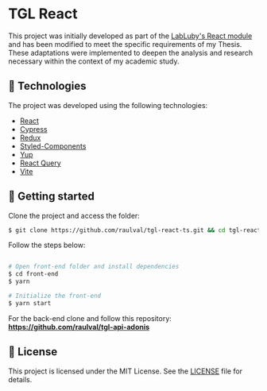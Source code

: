 # TGL React

This project was initially developed as part of the [LabLuby's React module](https://luby.com.br/labluby/) and has been modified to meet the specific requirements of my Thesis. These adaptations were implemented to deepen the analysis and research necessary within the context of my academic study.

## 🧪 Technologies

The project was developed using the following technologies:

- [React](https://reactjs.org)
- [Cypress](https://www.cypress.io/)
- [Redux](https://redux.js.org/)
- [Styled-Components](https://styled-components.com/)
- [Yup](https://github.com/jquense/yup)
- [React Query](https://tanstack.com/query/latest)
- [Vite](https://vitejs.dev/)

## 🚀 Getting started

Clone the project and access the folder:

```bash
$ git clone https://github.com/raulval/tgl-react-ts.git && cd tgl-react-ts
```

Follow the steps below:

```bash

# Open front-end folder and install dependencies
$ cd front-end
$ yarn

# Initialize the front-end
$ yarn start

```

For the back-end clone and follow this repository:
**https://github.com/raulval/tgl-api-adonis**

## 📝 License

This project is licensed under the MIT License. See the [LICENSE](LICENSE.md) file for details.
